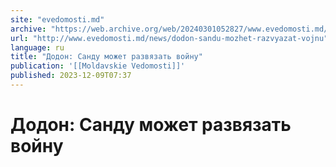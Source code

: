 ```yaml
---
site: "evedomosti.md"
archive: "https://web.archive.org/web/20240301052827/www.evedomosti.md/news/dodon-sandu-mozhet-razvyazat-vojnu"
url: "http://www.evedomosti.md/news/dodon-sandu-mozhet-razvyazat-vojnu"
language: ru
title: "Додон: Санду может развязать войну"
publication: '[[Moldavskie Vedomosti]]'
published: 2023-12-09T07:37
---
```


# Додон: Санду может развязать войну

